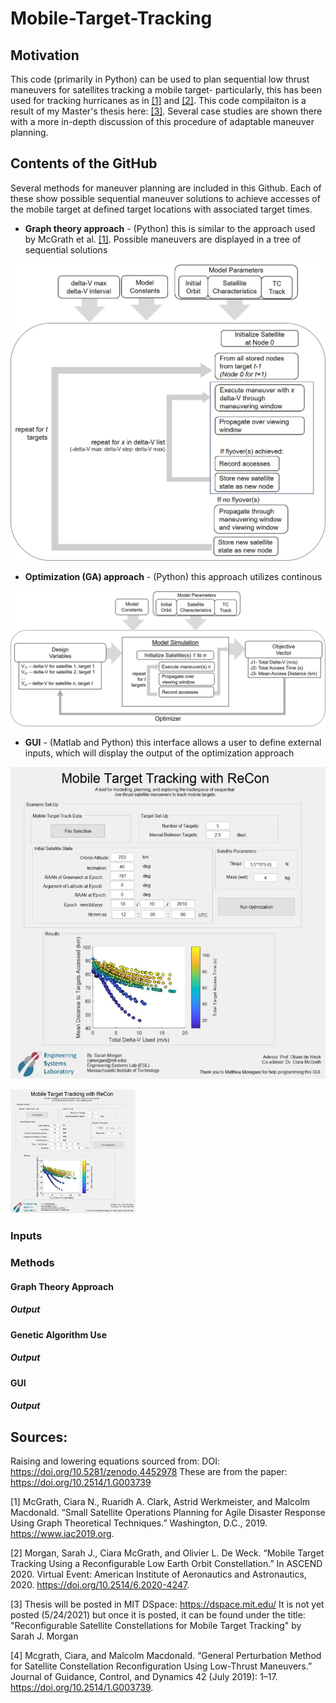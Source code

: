 # Mobile-Target-Tracking

## Motivation
This code (primarily in Python) can be used to plan sequential low thrust maneuvers for satellites tracking a mobile target- particularly, this has been used for tracking hurricanes as in [[1]](#1) and [[2]](#2).
This code compilaiton is a result of my Master's thesis here: [[3]](#3). Several case studies are shown there with a more in-depth discussion of this procedure of adaptable maneuver planning. 

## Contents of the GitHub
Several methods for maneuver planning are included in this Github. Each of these show possible sequential maneuver solutions to achieve accesses of the mobile target at defined target locations with associated target times.
* __Graph theory approach__ - (Python) this is similar to the approach used by McGrath et al. [[1]](#1). Possible maneuvers are displayed in a tree of sequential solutions

![Graph theory process flowchart.](./Images/tree_gen_loop.jpg)

* __Optimization (GA) approach__ - (Python) this approach utilizes continous 

![Optimization process flowchart.](./Images/optimizer_loop.jpg)

* __GUI__ - (Matlab and Python) this interface allows a user to define external inputs, which will display the output of the optimization approach

![GUI mock-up.](./Images/gui_mockup.jpg)

<img src="/Images/gui_mockup.jpg" alt="drawing" width="200"/>

### Inputs


### Methods
#### Graph Theory Approach 

##### Output

#### Genetic Algorithm Use

##### Output

#### GUI

##### Output

## Sources:
Raising and lowering equations sourced from: DOI: https://doi.org/10.5281/zenodo.4452978
These are from the paper: https://doi.org/10.2514/1.G003739 

<a id="1">[1]</a> 
McGrath, Ciara N., Ruaridh A. Clark, Astrid Werkmeister, and Malcolm Macdonald. “Small Satellite Operations Planning for Agile Disaster Response Using Graph Theoretical Techniques.” Washington, D.C., 2019. https://www.iac2019.org.

<a id="2">[2]</a> 
Morgan, Sarah J., Ciara McGrath, and Olivier L. De Weck. “Mobile Target Tracking Using a Reconfigurable Low Earth Orbit Constellation.” In ASCEND 2020. Virtual Event: American Institute of Aeronautics and Astronautics, 2020. https://doi.org/10.2514/6.2020-4247.

<a id="3">[3]</a> 
Thesis will be posted in MIT DSpace: https://dspace.mit.edu/ 
It is not yet posted (5/24/2021) but once it is posted, it can be found under the title: "Reconfigurable Satellite Constellations for Mobile Target Tracking" by Sarah J. Morgan

<a id="4">[4]</a> 
Mcgrath, Ciara, and Malcolm Macdonald. “General Perturbation Method for Satellite Constellation Reconfiguration Using Low-Thrust Maneuvers.” Journal of Guidance, Control, and Dynamics 42 (July 2019): 1–17. https://doi.org/10.2514/1.G003739.
